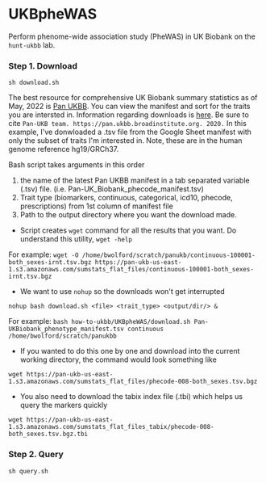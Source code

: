 # UKBpheWAS

Perform phenome-wide association study (PheWAS) in UK Biobank on the `hunt-ukbb` lab.

### Step 1. Download

`sh download.sh`

The best resource for comprehensive UK Biobank summary statistics as of May, 2022 is [Pan UKBB](https://pan-dev.ukbb.broadinstitute.org). You can view the manifest and sort for the traits you are intersted in. Information regarding downloads is [here](https://pan-dev.ukbb.broadinstitute.org/downloads). Be sure to cite `Pan-UKB team. https://pan.ukbb.broadinstitute.org. 2020.` In this example, I've donwloaded a .tsv file from the Google Sheet manifest with only the subset of traits I'm interested in. Note, these are in the human genome reference hg19/GRCh37.

Bash script takes arguments in this order
1) the name of the latest Pan UKBB manifest in a tab separated variable (.tsv) file.  (i.e. Pan-UK_Biobank_phecode_manifest.tsv)
2) Trait type (biomarkers, continuous, categorical, icd10, phecode, prescriptions) from 1st column of manifest file
3) Path to the output directory where you want the download made. 

* Script creates `wget` command for all the results that you want. Do understand this utility, `wget -help`

For example:
`wget -O /home/bwolford/scratch/panukb/continuous-100001-both_sexes-irnt.tsv.bgz https://pan-ukb-us-east-1.s3.amazonaws.com/sumstats_flat_files/continuous-100001-both_sexes-irnt.tsv.bgz`

* We want to use `nohup` so the downloads won't get interrupted

`nohup bash download.sh <file> <trait_type> <output/dir/> &`

For example:
`bash how-to-ukbb/UKBpheWAS/download.sh Pan-UKBiobank_phenotype_manifest.tsv continuous /home/bwolford/scratch/panukbb`

* If you wanted to do this one by one and download into the current working directory, the command would look something like

`wget https://pan-ukb-us-east-1.s3.amazonaws.com/sumstats_flat_files/phecode-008-both_sexes.tsv.bgz`

* You also need to download the tabix index file (.tbi) which helps us query the markers quickly 

`wget https://pan-ukb-us-east-1.s3.amazonaws.com/sumstats_flat_files_tabix/phecode-008-both_sexes.tsv.bgz.tbi`

### Step 2. Query

`sh query.sh` 

